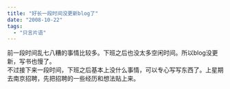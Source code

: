 ```yaml
---
title: "好长一段时间没更新blog了"
date: "2008-10-22"
tags: 
  - "只言片语"
---
```


前一段时间乱七八糟的事情比较多。下班之后也没太多空闲时间。所以blog没更新，写书也慢了。  
不过接下来一段时间，下班之后基本上没什么事情，可以专心写写东西了。上星期去南京招聘，先把招聘的一些经历和想法贴上来。
